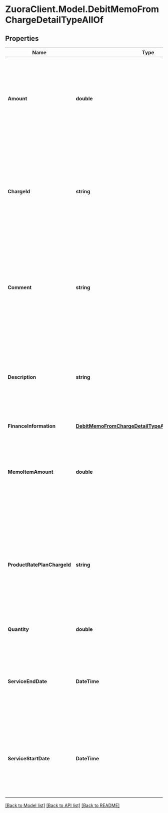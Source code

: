 # ZuoraClient.Model.DebitMemoFromChargeDetailTypeAllOf

## Properties

Name | Type | Description | Notes
------------ | ------------- | ------------- | -------------
**Amount** | **double** | The amount of the debit memo item.  **Note**: This field is only available if you set the &#x60;zuora-version&#x60; request header to &#x60;224.0&#x60; or later.  | [optional] 
**ChargeId** | **string** | The ID of the product rate plan charge that the debit memo is created from.  **Note**: This field is not available if you set the &#x60;zuora-version&#x60; request header to &#x60;257.0&#x60; or later.  | 
**Comment** | **string** | Comments about the product rate plan charge.  **Note**: This field is not available if you set the &#x60;zuora-version&#x60; request header to &#x60;257.0&#x60; or before.  | [optional] 
**Description** | **string** | The description of the product rate plan charge.  **Note**: This field is only available if you set the &#x60;zuora-version&#x60; request header to &#x60;257.0&#x60; or later.  | [optional] 
**FinanceInformation** | [**DebitMemoFromChargeDetailTypeAllOfFinanceInformation**](DebitMemoFromChargeDetailTypeAllOfFinanceInformation.md) |  | [optional] 
**MemoItemAmount** | **double** | The amount of the debit memo item.  **Note**: This field is not available if you set the &#x60;zuora-version&#x60; request header to &#x60;224.0&#x60; or later.  | [optional] 
**ProductRatePlanChargeId** | **string** | The ID of the product rate plan charge that the debit memo is created from.  **Note**: This field is only available if you set the &#x60;zuora-version&#x60; request header to &#x60;257.0&#x60; or later.  | 
**Quantity** | **double** | The number of units for the debit memo item.  | [optional] 
**ServiceEndDate** | **DateTime** | The service end date of the debit memo item. If not specified, the effective end date of the corresponding product rate plan will be used.  | [optional] 
**ServiceStartDate** | **DateTime** | The service start date of the debit memo item. If not specified, the effective start date of the corresponding product rate plan will be used.  | [optional] 

[[Back to Model list]](../README.md#documentation-for-models) [[Back to API list]](../README.md#documentation-for-api-endpoints) [[Back to README]](../README.md)

